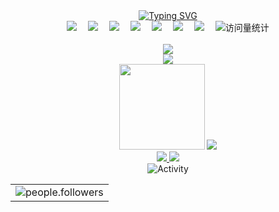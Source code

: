 <div align="center">
  <!-- dynamic typing effect 动态打字效果 -->
  <div align="center">
    <a href="https://blog.sunguoqi.com/">
      <img src="https://readme-typing-svg.demolab.com?font=Fira+Code&pause=1000&width=435&lines=console.log(%22Hello%2C%20World%22);愿与年华凋敝罄，尘愆不染佛前灯&center=true&size=27" alt="Typing SVG" />
    </a>
  </div>

  <!-- profile logo 个人资料徽标 -->
  <div align="center">
    <a href="https://blog.aurelius-shu.com/"><img src="https://img.shields.io/badge/Website-博客-blue" /></a>&emsp;
    <a href="https://twitter.com/aurelius-shu/"><img src="https://img.shields.io/badge/Twitter-推特-blue" /></a>&emsp;
    <a href="https://www.youtube.com/@aurelius"><img src="https://img.shields.io/badge/YouTube-油管-c32136" /></a>&emsp;
    <a href="https://box.aurelius.com/weixin_mp"><img src="https://img.shields.io/badge/WeChat-微信-07c160" /></a>&emsp;
    <a href="https://space.bilibili.com/aurelius/"><img src="https://img.shields.io/badge/Bilibili-B站-ff69b4" /></a>&emsp;
    <a href="https://blog.csdn.net/ChaoMing_H"><img src="https://img.shields.io/badge/CSDN-论坛-c32136" /></a>&emsp;
    <a href="https://www.zhihu.com/people/aurelius-shu"><img src="https://img.shields.io/badge/Zhihu-知乎-blue" /></a>&emsp;
    <!-- visitor statistics logo 访客数统计徽标 -->
    <img src="https://komarev.com/ghpvc/?username=Aurelius-Huang&label=Views&color=0e75b6&style=flat" alt="访问量统计" />
    <!-- <div align="center"> <img src="https://visitor-badge.glitch.me/badge?page_id=Aurelius-Huang" /> </div> -->
  </div>
</div>

<div align="center"> 
    <br>
    <img src="https://stats.justsong.cn/api/csdn?id=ChaoMing_H&theme=dark&hide_border=true">
    <br>
    <!-- github-readme-streak-stats 连续提交代码天数记录 -->
    <img src="https://github-readme-streak-stats.herokuapp.com/?user=Aurelius-Huang&theme=dark&hide_border=true" />
    <br>
    <img height="137px" src="https://github-readme-stats.vercel.app/api?username=Aurelius-Huang&hide_title=true&hide_border=true&show_icons=trueline_height=21&text_color=000&icon_color=000&bg_color=0,ea6161,ffc64d,fffc4d,52fa5a&theme=graywhite" />
    <img src="https://github-readme-stats.vercel.app/api/top-langs/?username=Aurelius-Huang&hide_title=true&hide_border=true&layout=compact&langs_count=6&text_color=000&icon_color=fff&bg_color=0,52fa5a,4dfcff,c64dff&theme=graywhite" />
    <br>
    <!-- Awesome repo 比较好的仓库-->
    <a href="https://github.com/Aurelius-Huang/qihai-web">
        <img src="https://github-readme-stats.vercel.app/api/pin/?username=Aurelius-Huang&repo=qihai-web&theme=dark&bg_color=121212&hide_border=true" />
    </a>
    <a href="https://github.com/Aurelius-Huang/threefish">
        <img src="https://github-readme-stats.vercel.app/api/pin/?username=Aurelius-Huang&repo=threefish&theme=dark&bg_color=121212&hide_border=true" />
    </a>
    <br>
    <!-- GitHub Activity Graph GitHub 活动图 -->
    <img src="https://github-readme-activity-graph.vercel.app/graph?username=Aurelius-Huang&theme=dark&bg_color=FF000000&hide_border=true&hide_title=true" alt="Activity"/>
</div>

<!-- GitHub metrics 信息指标 -->
<div align="center">
    <!-- first form 第一个表格 -->
    <table>
        <tr>
            <td>
                <img src="https://cdn.jsdelivr.net/gh/Aurelius-Huang/Aurelius-Huang/github-metrics/people.followers.svg" alt="people.followers" />
            </td>
        </tr>
    </table>
</div>
